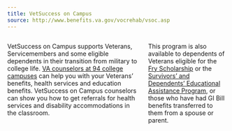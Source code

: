 ```yaml
---
title: VetSuccess on Campus
source: http://www.benefits.va.gov/vocrehab/vsoc.asp
---
```


<div class="main" role="main" markdown="0">
<div class="section one" markdown="0">
<div class="primary" markdown="0">
<div class="row" markdown="0">
<div class="small-12 columns" markdown="1">

VetSuccess on Campus supports Veterans, Servicemembers and some eligible dependents in their transition from military to college life. [VA counselors at 94 college campuses](http://www.benefits.va.gov/vocrehab/vsoc.asp) can help you with your Veterans’ benefits, health services and education benefits.
VetSuccess on Campus counselors can show you how to get referrals for health services and disability accommodations in the classroom. 

This program is also available to dependents of Veterans eligible for the [Fry Scholarship](/education/gi-bill/survivors-dependent-assistance/fry-scholarship/) or the [Survivors’ and Dependents’ Educational Assistance Program](/education/gi-bill/survivors-dependent-assistance/dependents-education), or those who have had GI Bill benefits transferred to them from a spouse or parent.


</div>
</div>
</div>

</div>
